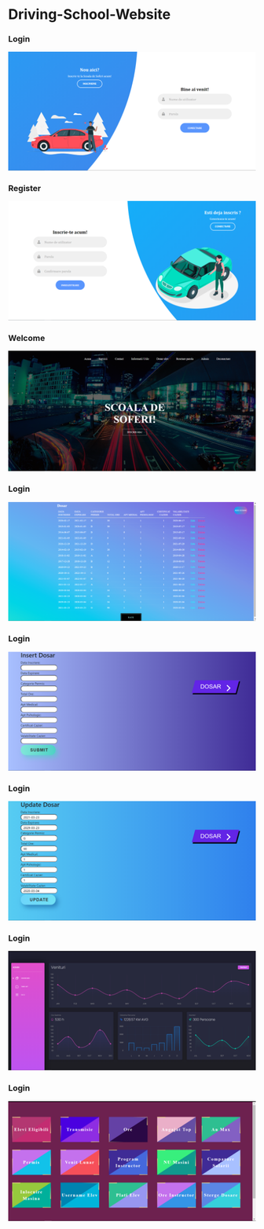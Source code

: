 # Driving-School-Website
### Login
![alt text](https://github.com/dianavintila/Driving-School-Website/blob/main/Screenshot%20(2721).png)
### Register
![alt text](https://github.com/dianavintila/Driving-School-Website/blob/main/Screenshot%20(2722).png)
### Welcome
![alt text](https://github.com/dianavintila/Driving-School-Website/blob/main/Screenshot%20(2753).png)
### Login
![alt text](https://github.com/dianavintila/Driving-School-Website/blob/main/Screenshot%20(2724).png)
### Login
![alt text](https://github.com/dianavintila/Driving-School-Website/blob/main/Screenshot%20(2725).png)
### Login
![alt text](https://github.com/dianavintila/Driving-School-Website/blob/main/Screenshot%20(2726).png)

### Login
![alt text](https://github.com/dianavintila/Driving-School-Website/blob/main/Screenshot%20(2758).png)
### Login
![alt text](https://github.com/dianavintila/Driving-School-Website/blob/main/Screenshot%20(2767).png)
